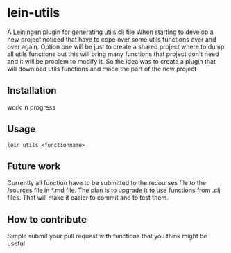 # lein-utils

A [Leiningen][] plugin for generating utils.clj file
When starting to develop a new project noticed that have to cope over some utils functions over and over again.
Option one will be just to create a shared project where to dump all utils 
functions but this will bring many functions that project don't need and it will be problem to modify it. 
So the idea was to create a plugin that will download utils functions and made the part of the new project

[Leiningen]: https://github.com/technomancy/leiningen

## Installation

work in progress 

## Usage

```
lein utils <functionname>
```
## Future work
Currently all function have to be submitted to the recourses file to the /sources file in *.md file. The plan is to upgrade it to use functions from .clj files. That will make it easier to commit and to test them.

## How to contribute
Simple submit your pull request with functions that you think might be useful

